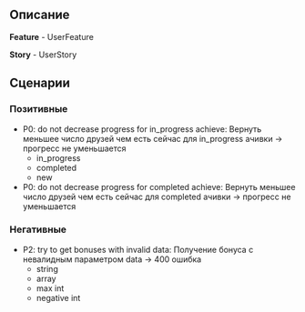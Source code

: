 ## Описание

**Feature** - UserFeature

**Story** - UserStory

## Сценарии

### Позитивные
- P0: do not decrease progress for in_progress achieve: Вернуть меньшее число друзей чем есть сейчас для in_progress ачивки -> прогресс не уменьшается
    * in_progress
    * completed
    * new
- P0: do not decrease progress for completed achieve: Вернуть меньшее число друзей чем есть сейчас для completed ачивки -> прогресс не уменьшается

### Негативные
- P2: try to get bonuses with invalid data: Получение бонуса с невалидным параметром data -> 400 ошибка
    * string
    * array
    * max int
    * negative int
